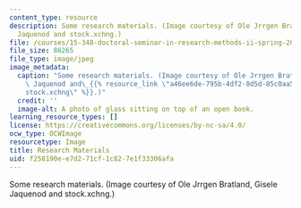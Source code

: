 ```yaml
---
content_type: resource
description: Some research materials. (Image courtesy of Ole Jrrgen Bratland, Gisele
  Jaquenod and stock.xchng.)
file: /courses/15-348-doctoral-seminar-in-research-methods-ii-spring-2004/f258190ee7d271cf1c827e1f33306afa_15-348s04.jpg
file_size: 86265
file_type: image/jpeg
image_metadata:
  caption: "Some research materials. (Image courtesy of Ole Jrrgen Bratland, Gisele\
    \ Jaquenod and\_{{% resource_link \"a46ee6de-795b-4df2-8d5d-85c0aa5c0c79\" \"\
    stock.xchng\" %}}.)"
  credit: ''
  image-alt: A photo of glass sitting on top of an open book.
learning_resource_types: []
license: https://creativecommons.org/licenses/by-nc-sa/4.0/
ocw_type: OCWImage
resourcetype: Image
title: Research Materials
uid: f258190e-e7d2-71cf-1c82-7e1f33306afa
---
```

Some research materials. (Image courtesy of Ole Jrrgen Bratland, Gisele Jaquenod and stock.xchng.)